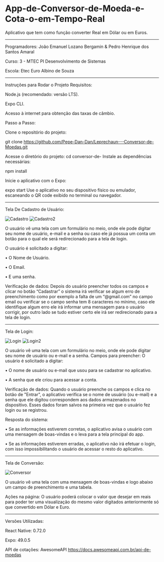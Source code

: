 # App-de-Conversor-de-Moeda-e-Cota-o-em-Tempo-Real
Aplicativo que tem como função converter Real em Dólar ou em Euros.

-----------------------------------------------------------------------------------------------------------------------

Programadores: João Emanuel Lozano Bergamin & Pedro Henrique dos Santos Amaral 

Curso: 3 - MTEC PI Desenvolvimento de Sistemas

Escola: Etec Euro Albino de Souza 

-----------------------------------------------------------------------------------------------------------------------

Instruções para Rodar o Projeto Requisitos:

Node.js (recomendado: versão LTS).

Expo CLI.

Acesso à internet para obtenção das taxas de câmbio.

Passo a Passo:

Clone o repositório do projeto:

git clone https://github.com/Pepe-Dan-Dan/Leprechaun---Conversor-de-Moedas.git

Acesse o diretório do projeto:
cd conversor-de-
Instale as dependências necessárias:

npm install

Inicie o aplicativo com o Expo:

expo start
Use o aplicativo no seu dispositivo físico ou emulador, escaneando o QR code exibido no terminal ou navegador.

-----------------------------------------------------------------------------------------------------------------------

Tela De Cadastro de Usuário: 

![Cadastro](https://github.com/user-attachments/assets/1181c9c7-54fa-4aad-8ea8-e73afaa68d56)     ![Cadastro2](https://github.com/user-attachments/assets/70664cf9-80f6-4e88-9509-9715f32555f5)


 
O usuário vê uma tela com um formulário no meio, onde ele pode digitar seu nome de usuário, e-mail e a senha ou caso ele já possua um conta um botão para o qual ele será redirecionado para a tela de login.

O usuário é solicitado a digitar:

•	O Nome de Usuário.

•	O Email.

•	 E uma senha.

Verificação de dados: Depois do usuário preencher todos os campos e clicar no botão “Cadastrar” o sistema irá verificar se algum erro de preenchimento como por exemplo a falta de um “@gmail.com” no campo email ou verificar se o campo senha tem 8 caracteres no mínimo, caso ele identifique algum erro ele irá informar uma mensagem para o usuário corrigir, por outro lado se tudo estiver certo ele irá ser redirecionado para a tela de login.


-----------------------------------------------------------------------------------------------------------------------

Tela de Login:

![Login](https://github.com/user-attachments/assets/52633573-f0a6-4a6b-9c47-bdd77b7a4c2e) ![Login2](https://github.com/user-attachments/assets/09c8eb3d-bf99-4678-8a94-e1c3803788bc)



 
O usuário vê uma tela com um formulário no meio, onde ele pode digitar seu nome de usuário ou e-mail e a senha.
Campos para preencher: O usuário é solicitado a digitar:

•	O nome de usuário ou e-mail que usou para se cadastrar no aplicativo.

•	A senha que ele criou para acessar a conta.

Verificação de dados: Quando o usuário preenche os campos e clica no botão de "Entrar", o aplicativo verifica se o nome de usuário (ou e-mail) e a senha que ele digitou correspondem aos dados armazenados no dispositivo. Esses dados foram salvos na primeira vez que o usuário fez login ou se registrou.

Resposta do sistema:

•	Se as informações estiverem corretas, o aplicativo avisa o usuário com uma mensagem de boas-vindas e o leva para a tela principal do app.

•	Se as informações estiverem erradas, o aplicativo não irá efetuar o login, com isso impossibilitando o usuário de acessar o resto do aplicativo. 


-----------------------------------------------------------------------------------------------------------------------

Tela de Conversão: 

![Conversor](https://github.com/user-attachments/assets/1f025d20-99b4-4c96-895e-e547e703af9d)

 
O usuário vê uma tela com uma mensagem de boas-vindas e logo abaixo um campo de preenchimento e uma tabela.

Ações na página: O usuário poderá colocar o valor que desejar em reais para poder ter uma visualização do mesmo valor digitados anteriormente só que convertido em Dólar e Euro. 

-----------------------------------------------------------------------------------------------------------------------

Versões Utilizadas:

React Native: 0.72.0 

Expo: 49.0.5 

API de cotações: AwesomeAPI
https://docs.awesomeapi.com.br/api-de-moedas
